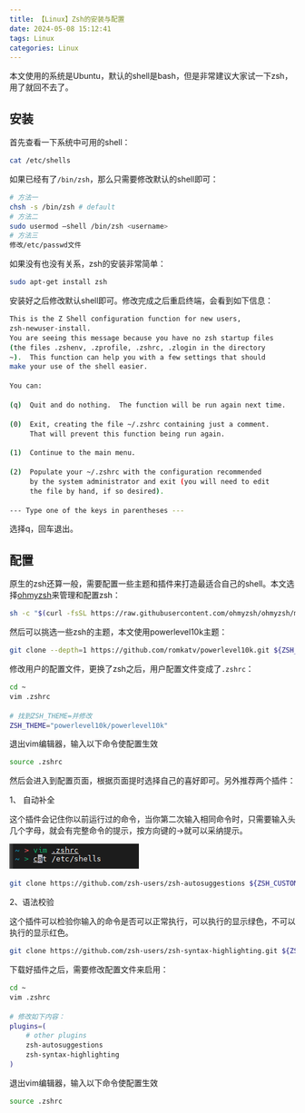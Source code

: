 ```yaml
---
title: 【Linux】Zsh的安装与配置
date: 2024-05-08 15:12:41
tags: Linux
categories: Linux
---
```


本文使用的系统是Ubuntu，默认的shell是bash，但是非常建议大家试一下zsh，用了就回不去了。

## 安装

首先查看一下系统中可用的shell：

```bash
cat /etc/shells
```

如果已经有了`/bin/zsh`，那么只需要修改默认的shell即可：

```bash
# 方法一
chsh -s /bin/zsh # default
# 方法二
sudo usermod —shell /bin/zsh <username>
# 方法三
修改/etc/passwd文件
```

如果没有也没有关系，zsh的安装非常简单：

```bash
sudo apt-get install zsh
```

安装好之后修改默认shell即可。修改完成之后重启终端，会看到如下信息：

```bash
This is the Z Shell configuration function for new users,
zsh-newuser-install.
You are seeing this message because you have no zsh startup files
(the files .zshenv, .zprofile, .zshrc, .zlogin in the directory
~).  This function can help you with a few settings that should
make your use of the shell easier.

You can:

(q)  Quit and do nothing.  The function will be run again next time.

(0)  Exit, creating the file ~/.zshrc containing just a comment.
     That will prevent this function being run again.

(1)  Continue to the main menu.

(2)  Populate your ~/.zshrc with the configuration recommended
     by the system administrator and exit (you will need to edit
     the file by hand, if so desired).

--- Type one of the keys in parentheses --- 
```

选择q，回车退出。

## 配置

原生的zsh还算一般，需要配置一些主题和插件来打造最适合自己的shell。本文选择[ohmyzsh](https://ohmyz.sh/)来管理和配置zsh：

```bash
sh -c "$(curl -fsSL https://raw.githubusercontent.com/ohmyzsh/ohmyzsh/master/tools/install.sh)"
```

然后可以挑选一些zsh的主题，本文使用powerlevel10k主题：

```bash
git clone --depth=1 https://github.com/romkatv/powerlevel10k.git ${ZSH_CUSTOM:-$HOME/.oh-my-zsh/custom}/themes/powerlevel10k
```

修改用户的配置文件，更换了zsh之后，用户配置文件变成了`.zshrc`：

```bash
cd ~
vim .zshrc

# 找到ZSH_THEME=并修改
ZSH_THEME="powerlevel10k/powerlevel10k"
```

退出vim编辑器，输入以下命令使配置生效

```bash
source .zshrc
```

然后会进入到配置页面，根据页面提时选择自己的喜好即可。另外推荐两个插件：

1、 自动补全

这个插件会记住你以前运行过的命令，当你第二次输入相同命令时，只需要输入头几个字母，就会有完整命令的提示，按方向键的$\rightarrow$就可以采纳提示。

![自动补全](【Linux】Zsh的安装与配置/2024-05-08-15-43-06.png)

```bash
git clone https://github.com/zsh-users/zsh-autosuggestions ${ZSH_CUSTOM:-~/.oh-my-zsh/custom}/plugins/zsh-autosuggestions
```

2、语法校验

这个插件可以检验你输入的命令是否可以正常执行，可以执行的显示绿色，不可以执行的显示红色。

```bash
git clone https://github.com/zsh-users/zsh-syntax-highlighting.git ${ZSH_CUSTOM:-~/.oh-my-zsh/custom}/plugins/zsh-syntax-highlighting
```

下载好插件之后，需要修改配置文件来启用：

```bash
cd ~
vim .zshrc

# 修改如下内容：
plugins=(
    # other plugins
    zsh-autosuggestions
    zsh-syntax-highlighting
)
```

退出vim编辑器，输入以下命令使配置生效

```bash
source .zshrc
```
